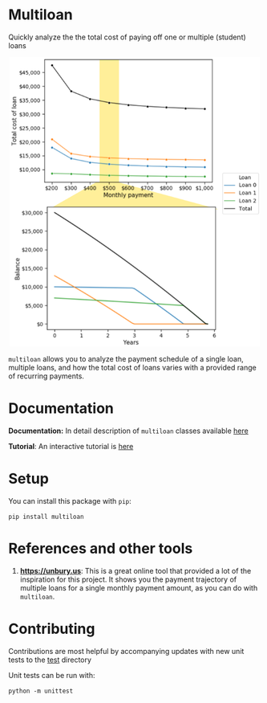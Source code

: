 # Multiloan

Quickly analyze the the total cost of paying off one or multiple (student) loans


<p align="center">
  <img width="500" height="576" src="https://github.com/michaelsilverstein/Loans/blob/master/data/figures/multiloan_home.png?raw=true"></img>
</p>


`multiloan` allows you to analyze the payment schedule of a single loan, multiple loans, and how the total cost of loans varies with a provided range of recurring payments.

# Documentation
**Documentation:** In detail description of `multiloan` classes available [here](https://github.com/michaelsilverstein/Loans/blob/master/Documentation.md)

**Tutorial**: An interactive tutorial is  [here](https://github.com/michaelsilverstein/Loans/blob/master/tutorial.ipynb)

# Setup
You can install this package with `pip`:

    pip install multiloan

# References and other tools
1. **https://unbury.us**: This is a great online tool that provided a lot of the inspiration for this project. It shows you the payment trajectory of multiple loans for a single monthly payment amount, as you can do with `multiloan`.

# Contributing
Contributions are most helpful by accompanying updates with new unit tests to the [test](test/) directory

Unit tests can be run with:

    python -m unittest
